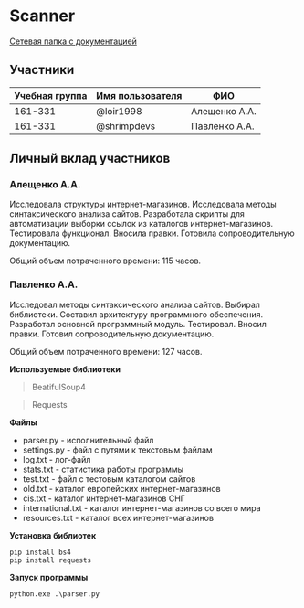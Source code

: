 # Scanner

[Сетевая папка с документацией](https://drive.google.com/open?id=1gRm0BXvvrmWOKySY41TpRYbHzGeOJ61t)

## Участники

| Учебная группа | Имя пользователя | ФИО                      |
|----------------|------------------|--------------------------|
| 161-331        | @loir1998        | Алещенко А.А.            |
| 161-331        | @shrimpdevs      | Павленко А.А.            |

## Личный вклад участников

### Алещенко А.А.

Исследовала структуры интернет-магазинов.
Исследовала методы синтаксического анализа сайтов.
Разработала скрипты для автоматизации выборки ссылок из каталогов интернет-магазинов.
Тестировала функционал.
Вносила правки.
Готовила сопроводительную документацию.

Общий объем потраченного времени: 115 часов.

### Павленко А.А.

Исследовал методы синтаксического анализа сайтов.
Выбирал библиотеки.
Составил архитектуру программного обеспечения.
Разработал основной программный модуль.
Тестировал.
Вносил правки.
Готовил сопроводительную документацию.

Общий объем потраченного времени: 127 часов.

**Используемые библиотеки**

> BeatifulSoup4

> Requests

**Файлы**
- parser.py - исполнительный файл 
- settings.py - файл с путями к текстовым файлам
- log.txt - лог-файл
- stats.txt - статистика работы программы
- test.txt - файл с тестовым каталогом сайтов
- old.txt - каталог европейских интернет-магазинов 
- cis.txt - каталог интернет-магазинов СНГ
- international.txt - каталог интернет-магазинов со всего мира
- resources.txt - каталог всех интернет-магазинов

**Установка библиотек**
```Shell
pip install bs4
pip install requests
```

**Запуск программы**
```Shell
python.exe .\parser.py
```
